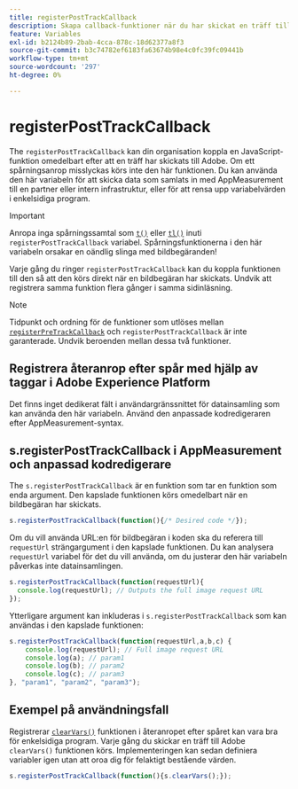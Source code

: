 ```yaml
---
title: registerPostTrackCallback
description: Skapa callback-funktioner när du har skickat en träff till Adobe.
feature: Variables
exl-id: b2124b89-2bab-4cca-878c-18d62377a8f3
source-git-commit: b3c74782ef6183fa63674b98e4c0fc39fc09441b
workflow-type: tm+mt
source-wordcount: '297'
ht-degree: 0%

---
```


# registerPostTrackCallback

The `registerPostTrackCallback` kan din organisation koppla en JavaScript-funktion omedelbart efter att en träff har skickats till Adobe. Om ett spårningsanrop misslyckas körs inte den här funktionen. Du kan använda den här variabeln för att skicka data som samlats in med AppMeasurement till en partner eller intern infrastruktur, eller för att rensa upp variabelvärden i enkelsidiga program.

>[!IMPORTANT]
>
>Anropa inga spårningssamtal som [`t()`](t-method.md) eller [`tl()`](tl-method.md) inuti `registerPostTrackCallback` variabel. Spårningsfunktionerna i den här variabeln orsakar en oändlig slinga med bildbegäranden!

Varje gång du ringer `registerPostTrackCallback` kan du koppla funktionen till den så att den körs direkt när en bildbegäran har skickats. Undvik att registrera samma funktion flera gånger i samma sidinläsning.

>[!NOTE]
>
>Tidpunkt och ordning för de funktioner som utlöses mellan [`registerPreTrackCallback`](registerpretrackcallback.md) och `registerPostTrackCallback` är inte garanterade. Undvik beroenden mellan dessa två funktioner.

## Registrera återanrop efter spår med hjälp av taggar i Adobe Experience Platform

Det finns inget dedikerat fält i användargränssnittet för datainsamling som kan använda den här variabeln. Använd den anpassade kodredigeraren efter AppMeasurement-syntax.

## s.registerPostTrackCallback i AppMeasurement och anpassad kodredigerare

The `s.registerPostTrackCallback` är en funktion som tar en funktion som enda argument. Den kapslade funktionen körs omedelbart när en bildbegäran har skickats.

```js
s.registerPostTrackCallback(function(){/* Desired code */});
```

Om du vill använda URL:en för bildbegäran i koden ska du referera till `requestUrl` strängargument i den kapslade funktionen. Du kan analysera `requestUrl` variabel för det du vill använda, om du justerar den här variabeln påverkas inte datainsamlingen.

```js
s.registerPostTrackCallback(function(requestUrl){
  console.log(requestUrl); // Outputs the full image request URL
});
```

Ytterligare argument kan inkluderas i `s.registerPostTrackCallback` som kan användas i den kapslade funktionen:

```js
s.registerPostTrackCallback(function(requestUrl,a,b,c) {
    console.log(requestUrl); // Full image request URL
    console.log(a); // param1
    console.log(b); // param2
    console.log(c); // param3
}, "param1", "param2", "param3");
```

## Exempel på användningsfall

Registrerar [`clearVars()`](clearvars.md) funktionen i återanropet efter spåret kan vara bra för enkelsidiga program. Varje gång du skickar en träff till Adobe `clearVars()` funktionen körs. Implementeringen kan sedan definiera variabler igen utan att oroa dig för felaktigt bestående värden.

```js
s.registerPostTrackCallback(function(){s.clearVars();});
```
